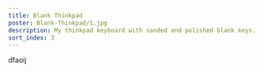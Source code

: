 ```yaml
---
title: Blank Thinkpad
poster: Blank-Thinkpad/1.jpg
description: My thinkpad keyboard with sanded and polished blank keys.
sort_index: 3
---
```

dfaoij
